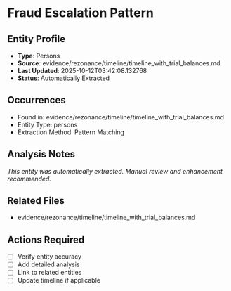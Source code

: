 # Fraud Escalation Pattern

## Entity Profile
- **Type**: Persons
- **Source**: evidence/rezonance/timeline/timeline_with_trial_balances.md
- **Last Updated**: 2025-10-12T03:42:08.132768
- **Status**: Automatically Extracted

## Occurrences
- Found in: evidence/rezonance/timeline/timeline_with_trial_balances.md
- Entity Type: persons
- Extraction Method: Pattern Matching

## Analysis Notes
*This entity was automatically extracted. Manual review and enhancement recommended.*

## Related Files
- evidence/rezonance/timeline/timeline_with_trial_balances.md

## Actions Required
- [ ] Verify entity accuracy
- [ ] Add detailed analysis
- [ ] Link to related entities
- [ ] Update timeline if applicable
